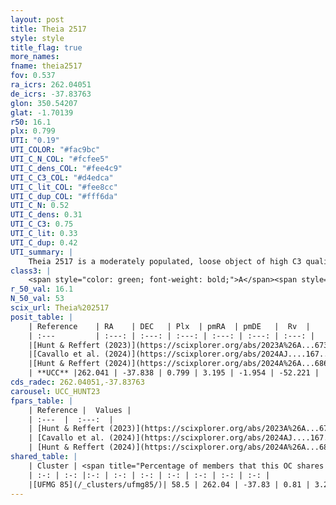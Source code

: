 ```yaml
---
layout: post
title: Theia 2517
style: style
title_flag: true
more_names: 
fname: theia2517
fov: 0.537
ra_icrs: 262.04051
de_icrs: -37.83763
glon: 350.54207
glat: -1.70139
r50: 16.1
plx: 0.799
UTI: "0.19"
UTI_COLOR: "#fac9bc"
UTI_C_N_COL: "#fcfee5"
UTI_C_dens_COL: "#fee4c9"
UTI_C_C3_COL: "#d4edca"
UTI_C_lit_COL: "#fee8cc"
UTI_C_dup_COL: "#fff6da"
UTI_C_N: 0.52
UTI_C_dens: 0.31
UTI_C_C3: 0.75
UTI_C_lit: 0.33
UTI_C_dup: 0.42
UTI_summary: |
    Theia 2517 is a moderately populated, loose object of high C3 quality. It was recently reported in the literature.<br><br><span style="color: #99180f; font-weight: bold;">Warning: </span>This is possibly a duplicated object, which shares a significant percentage of members with at least one previously reported entry.
class3: |
    <span style="color: green; font-weight: bold;">A</span><span style="color: #FFC300; font-weight: bold;">B</span>
r_50_val: 16.1
N_50_val: 53
scix_url: Theia%202517
posit_table: |
    | Reference    | RA    | DEC   | Plx  | pmRA  | pmDE   |  Rv  |
    | :---         | :---: | :---: | :---: | :---: | :---: | :---: |
    |[Hunt & Reffert (2023)](https://scixplorer.org/abs/2023A%26A...673A.114H) | 262.066 | -37.824 | 0.804 | 3.197 | -1.949 | -38.477 |
    |[Cavallo et al. (2024)](https://scixplorer.org/abs/2024AJ....167...12C) | 261.892 | -37.881 | 0.809 | -- | -- | -- |
    |[Hunt & Reffert (2024)](https://scixplorer.org/abs/2024A%26A...686A..42H) | 262.066 | -37.824 | 0.804 | 3.197 | -1.949 | -38.477 |
    | **UCC** |262.041 | -37.838 | 0.799 | 3.195 | -1.954 | -52.221 | 
cds_radec: 262.04051,-37.83763
carousel: UCC_HUNT23
fpars_table: |
    | Reference |  Values |
    | :---  |  :---:  |
    | [Hunt & Reffert (2023)](https://scixplorer.org/abs/2023A%26A...673A.114H) | `AV50=1.012, diffAV50=1.213, MOD50=10.367, logAge50=7.754` |
    | [Cavallo et al. (2024)](https://scixplorer.org/abs/2024AJ....167...12C) | `AV50=1.25, dMod50=10.3, logAge50=8.31, [Fe/H]50=-0.19` |
    | [Hunt & Reffert (2024)](https://scixplorer.org/abs/2024A%26A...686A..42H) | `MassJ=100.888` |
shared_table: |
    | Cluster | <span title="Percentage of members that this OC shares with the ones listed">%</span>   | RA   | DEC   | Plx   | pmRA  | pmDE  | Rv | UTI |
    | :-: | :-: |:-: | :-: | :-: | :-: | :-: | :-: | :-: |
    |[UFMG 85](/_clusters/ufmg85/)| 58.5 | 262.04 | -37.83 | 0.81 | 3.21 | -1.93 | -59.98 |0.37 |
---
```

